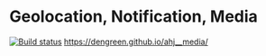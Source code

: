 # Geolocation, Notification, Media
[![Build status](https://ci.appveyor.com/api/projects/status/80iexwbehwkweeb8?svg=true)](https://ci.appveyor.com/project/DenGreen/ahj-media)
https://dengreen.github.io/ahj__media/

